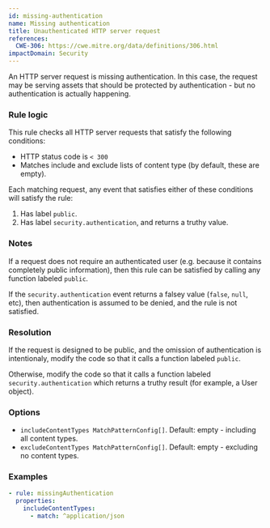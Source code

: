 ```yaml
---
id: missing-authentication
name: Missing authentication
title: Unauthenticated HTTP server request
references:
  CWE-306: https://cwe.mitre.org/data/definitions/306.html
impactDomain: Security
---
```


An HTTP server request is missing authentication. In this case, the request may be serving assets
that should be protected by authentication - but no authentication is actually happening.

### Rule logic

This rule checks all HTTP server requests that satisfy the following conditions:

- HTTP status code is `< 300`
- Matches include and exclude lists of content type (by default, these are empty).

Each matching request, any event that satisfies either of these conditions will satisfy the rule:

1. Has label `public`.
2. Has label `security.authentication`, and returns a truthy value.

### Notes

If a request does not require an authenticated user (e.g. because it contains completely public
information), then this rule can be satisfied by calling any function labeled `public`.

If the `security.authentication` event returns a falsey value (`false`, `null`, etc), then
authentication is assumed to be denied, and the rule is not satisfied.

### Resolution

If the request is designed to be public, and the omission of authentication is intentionaly, modify
the code so that it calls a function labeled `public`.

Otherwise, modify the code so that it calls a function labeled `security.authentication` which
returns a truthy result (for example, a User object).

### Options

- `includeContentTypes MatchPatternConfig[]`. Default: empty - including all content types.
- `excludeContentTypes MatchPatternConfig[]`. Default: empty - excluding no content types.

### Examples

```yaml
- rule: missingAuthentication
  properties:
    includeContentTypes:
      - match: ^application/json
```
